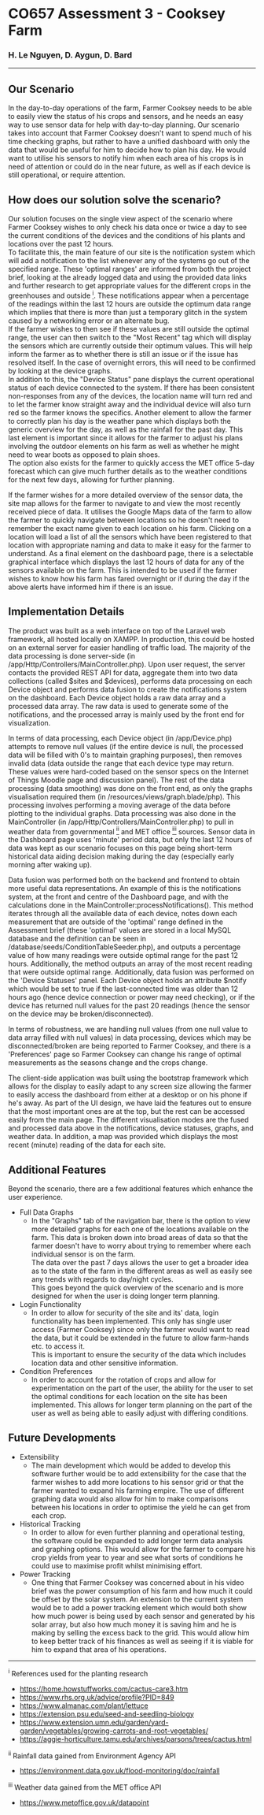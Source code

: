 # CO657 Assessment 3 - Cooksey Farm
### H. Le Nguyen, D. Aygun, D. Bard

---

## Our Scenario

In the day-to-day operations of the farm, Farmer Cooksey needs to be able to easily view the status of his crops and sensors, and he needs an easy way to use sensor data for help with day-to-day planning.
Our scenario takes into account that Farmer Cooksey doesn't want to spend much of his time checking graphs, but rather to have a unified dashboard with only the data that would be useful for him to decide how to plan his day. He would want to utilise his sensors to notify him when each area of his crops is in need of attention or could do in the near future, as well as if each device is still operational, or require attention.

## How does our solution solve the scenario?

Our solution focuses on the single view aspect of the scenario where Farmer Cooksey wishes to only check his data once or twice a day to see the current conditions of the devices and the conditions of his plants and locations over the past 12 hours.  
To facilitate this, the main feature of our site is the notification system which will add a notification to the list whenever any of the systems go out of the specified range. These 'optimal ranges' are informed from both the project brief, looking at the already logged data and using the provided data links and further research to get appropriate values for the different crops in the greenhouses and outside <a href="#ref1"><sup>i</sup></a>. These notifications appear when a percentage of the readings within the last 12 hours are outside the optimum data range which implies that there is more than just a temporary glitch in the system caused by a networking error or an alternate bug.  
If the farmer wishes to then see if these values are still outside the optimal range, the user can then switch to the "Most Recent" tag which will display the sensors which are currently outside their optimum values. This will help inform the farmer as to whether there is still an issue or if the issue has resolved itself. In the case of overnight errors, this will need to be confirmed by looking at the device graphs.  
In addition to this, the "Device Status" pane displays the current operational status of each device connected to the system. If there has been consistent non-responses from any of the devices, the location name will turn red and to let the farmer know straight away and the individual device will also turn red so the farmer knows the specifics. Another element to allow the farmer to correctly plan his day is the weather pane which displays both the generic overview for the day, as well as the rainfall for the past day. This last element is important since it allows for the farmer to adjust his plans involving the outdoor elements on his farm as well as whether he might need to wear boots as opposed to plain shoes.  
The option also exists for the farmer to quickly access the MET office 5-day forecast which can give much further details as to the weather conditions for the next few days, allowing for further planning.

If the farmer wishes for a more detailed overview of the sensor data, the site map allows for the farmer to navigate to and view the most recently received piece of data. It utilises the Google Maps data of the farm to allow the farmer to quickly navigate between locations so he doesn't need to remember the exact name given to each location on his farm. Clicking on a location will load a list of all the sensors which have been registered to that location with appropriate naming and data to make it easy for the farmer to understand. As a final element on the dashboard page, there is a selectable graphical interface which displays the last 12 hours of data for any of the sensors available on the farm. This is intended to be used if the farmer wishes to know how his farm has fared overnight or if during the day if the above alerts have informed him if there is an issue.

## Implementation Details

The product was built as a web interface on top of the Laravel web framework, all hosted locally on XAMPP. In production, this could be hosted on an external server for easier handling of traffic load. The majority of the data processing is done server-side (in /app/Http/Controllers/MainController.php). Upon user request, the server contacts the provided REST API for data, aggregate them into two data collections (called $sites and $devices), performs data processing on each Device object and performs data fusion to create the notifications system on the dashboard. Each Device object holds a raw data array and a processed data array. The raw data is used to generate some of the notifications, and the processed array is mainly used by the front end for visualization.

In terms of data processing, each Device object (in /app/Device.php) attempts to remove null values (if the entire device is null, the processed data will be filled with 0's to maintain graphing purposes), then removes invalid data (data outside the range that each device type may return. These values were hard-coded based on the sensor specs on the Internet of Things Moodle page and discussion panel). The rest of the data processing (data smoothing) was done on the front end, as only the graphs visualisation required them (in /resources/views/graph.blade/php). This processing involves performing a moving average of the data before plotting to the individual graphs. Data processing was also done in the MainController (in /app/Http/Controllers/MainController.php) to pull in weather data from governmental <a href="#ref2"><sup>ii</sup></a> and MET office <a href="ref3"><sup>iii</sup></a> sources. Sensor data in the Dashboard page uses 'minute' period data, but only the last 12 hours of data was kept as our scenario focuses on this page being short-term historical data aiding decision making during the day (especially early morning after waking up).

Data fusion was performed both on the backend and frontend to obtain more useful data representations. An example of this is the notifications system, at the front and centre of the Dashboard page, and with the calculations done in the MainController:processNotifications(). This method iterates through all the available data of each device, notes down each measurement that are outside of the 'optimal' range defined in the Assessment brief (these 'optimal' values are stored in a local MySQL database and the definition can be seen in /database/seeds/ConditionTableSeeder.php), and outputs a percentage value of how many readings were outside optimal range for the past 12 hours. Additionally, the method outputs an array of the most recent reading that were outside optimal range. Additionally, data fusion was performed on the 'Device Statuses' panel. Each Device object holds an attribute $notify which would be set to true if the last-connected time was older than 12 hours ago (hence device connection or power may need checking), or if the device has returned null values for the past 20 readings (hence the sensor on the device may be broken/disconnected).

In terms of robustness, we are handling null values (from one null value to data array filled with null values) in data processing, devices which may be disconnected/broken are being reported to Farmer Cooksey, and there is a 'Preferences' page so Farmer Cooksey can change his range of optimal measurements as the seasons change and the crops change.

The client-side application was built using the bootstrap framework which allows for the display to easily adapt to any screen size allowing the farmer to easily access the dashboard from either at a desktop or on his phone if he's away.  As part of the UI design, we have laid the features out to ensure that the most important ones are at the top, but the rest can be accessed easily from the main page. The different visualisation modes are the fused and processed data above in the notifications, device statuses, graphs, and weather data. In addition, a map was provided which displays the most recent (minute) reading of the data for each site.

## Additional Features

Beyond the scenario, there are a few additional features which enhance the user experience.

- Full Data Graphs
    - In the "Graphs" tab of the navigation bar, there is the option to view more detailed graphs for each one of the locations available on the farm. This data is broken down into broad areas of data so that the farmer doesn't have to worry about trying to remember where each individual sensor is on the farm.  
    The data over the past 7 days allows the user to get a broader idea as to the state of the farm in the different areas as well as easily see any trends with regards to day/night cycles.  
    This goes beyond the quick overview of the scenario and is more designed for when the user is doing longer term planning.
- Login Functionality
    - In order to allow for security of the site and its' data, login functionality has been implemented. This only has single user access (Farmer Cooksey) since only the farmer would want to read the data, but it could be extended in the future to allow farm-hands etc. to access it.  
    This is important to ensure the security of the data which includes location data and other sensitive information.
- Condition Preferences
    - In order to account for the rotation of crops and allow for experimentation on the part of the user, the ability for the user to set the optimal conditions for each location on the site has been implemented. This allows for longer term planning on the part of the user as well as being able to easily adjust with differing conditions.

## Future Developments

- Extensibility
    - The main development which would be added to develop this software further would be to add extensibility for the case that the farmer wishes to add more locations to his sensor grid or that the farmer wanted to expand his farming empire. The use of different graphing data would also allow for him to make comparisons between his locations in order to optimise the yield he can get from each crop.
- Historical Tracking
    - In order to allow for even further planning and operational testing, the software could be expanded to add longer term data analysis and graphing options. This would allow for the farmer to compare his crop yields from year to year and see what sorts of conditions he could use to maximise profit whilst minimising effort.
- Power Tracking
    - One thing that Farmer Cooksey was concerned about in his video brief was the power consumption of his farm and how much it could be offset by the solar system. An extension to the current system would be to add a power tracking element which would both show how much power is being used by each sensor and generated by his solar array, but also how much money it is saving him and he is making by selling the excess back to the grid. This would allow him to keep better track of his finances as well as seeing if it is viable for him to expand that area of his operations.

---

<sup id="ref1">i</sup> References used for the planting research

- https://home.howstuffworks.com/cactus-care3.htm
- https://www.rhs.org.uk/advice/profile?PID=849
- https://www.almanac.com/plant/lettuce
- https://extension.psu.edu/seed-and-seedling-biology
- https://www.extension.umn.edu/garden/yard-garden/vegetables/growing-carrots-and-root-vegetables/
- https://aggie-horticulture.tamu.edu/archives/parsons/trees/cactus.html

<sup id="ref2">ii</sup> Rainfall data gained from Environment Agency API
- https://environment.data.gov.uk/flood-monitoring/doc/rainfall

<sup id="ref3">iii</sup> Weather data gained from the MET office API
- https://www.metoffice.gov.uk/datapoint